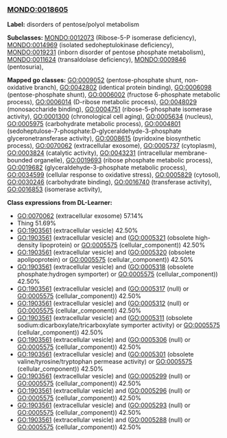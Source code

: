 
### [MONDO:0018605](http://purl.obolibrary.org/obo/MONDO_0018605)
**Label:** disorders of pentose/polyol metabolism

**Subclasses:** [MONDO:0012073](http://purl.obolibrary.org/obo/MONDO_0012073) (Ribose-5-P isomerase deficiency), [MONDO:0014969](http://purl.obolibrary.org/obo/MONDO_0014969) (isolated sedoheptulokinase deficiency), [MONDO:0019231](http://purl.obolibrary.org/obo/MONDO_0019231) (inborn disorder of pentose phosphate metabolism), [MONDO:0011624](http://purl.obolibrary.org/obo/MONDO_0011624) (transaldolase deficiency), [MONDO:0009846](http://purl.obolibrary.org/obo/MONDO_0009846) (pentosuria), 

**Mapped go classes:** [GO:0009052](http://purl.obolibrary.org/obo/GO_0009052) (pentose-phosphate shunt, non-oxidative branch), [GO:0042802](http://purl.obolibrary.org/obo/GO_0042802) (identical protein binding), [GO:0006098](http://purl.obolibrary.org/obo/GO_0006098) (pentose-phosphate shunt), [GO:0006002](http://purl.obolibrary.org/obo/GO_0006002) (fructose 6-phosphate metabolic process), [GO:0006014](http://purl.obolibrary.org/obo/GO_0006014) (D-ribose metabolic process), [GO:0048029](http://purl.obolibrary.org/obo/GO_0048029) (monosaccharide binding), [GO:0004751](http://purl.obolibrary.org/obo/GO_0004751) (ribose-5-phosphate isomerase activity), [GO:0001300](http://purl.obolibrary.org/obo/GO_0001300) (chronological cell aging), [GO:0005634](http://purl.obolibrary.org/obo/GO_0005634) (nucleus), [GO:0005975](http://purl.obolibrary.org/obo/GO_0005975) (carbohydrate metabolic process), [GO:0004801](http://purl.obolibrary.org/obo/GO_0004801) (sedoheptulose-7-phosphate:D-glyceraldehyde-3-phosphate glyceronetransferase activity), [GO:0008615](http://purl.obolibrary.org/obo/GO_0008615) (pyridoxine biosynthetic process), [GO:0070062](http://purl.obolibrary.org/obo/GO_0070062) (extracellular exosome), [GO:0005737](http://purl.obolibrary.org/obo/GO_0005737) (cytoplasm), [GO:0003824](http://purl.obolibrary.org/obo/GO_0003824) (catalytic activity), [GO:0043231](http://purl.obolibrary.org/obo/GO_0043231) (intracellular membrane-bounded organelle), [GO:0019693](http://purl.obolibrary.org/obo/GO_0019693) (ribose phosphate metabolic process), [GO:0019682](http://purl.obolibrary.org/obo/GO_0019682) (glyceraldehyde-3-phosphate metabolic process), [GO:0034599](http://purl.obolibrary.org/obo/GO_0034599) (cellular response to oxidative stress), [GO:0005829](http://purl.obolibrary.org/obo/GO_0005829) (cytosol), [GO:0030246](http://purl.obolibrary.org/obo/GO_0030246) (carbohydrate binding), [GO:0016740](http://purl.obolibrary.org/obo/GO_0016740) (transferase activity), [GO:0016853](http://purl.obolibrary.org/obo/GO_0016853) (isomerase activity), 

**Class expressions from DL-Learner:**

- [GO:0070062](http://purl.obolibrary.org/obo/GO_0070062) (extracellular exosome) 57.14%
- Thing 51.69%
- [GO:1903561](http://purl.obolibrary.org/obo/GO_1903561) (extracellular vesicle) 42.50%
- [GO:1903561](http://purl.obolibrary.org/obo/GO_1903561) (extracellular vesicle) and ([GO:0005321](http://purl.obolibrary.org/obo/GO_0005321) (obsolete high-density lipoprotein) or [GO:0005575](http://purl.obolibrary.org/obo/GO_0005575) (cellular_component)) 42.50%
- [GO:1903561](http://purl.obolibrary.org/obo/GO_1903561) (extracellular vesicle) and ([GO:0005320](http://purl.obolibrary.org/obo/GO_0005320) (obsolete apolipoprotein) or [GO:0005575](http://purl.obolibrary.org/obo/GO_0005575) (cellular_component)) 42.50%
- [GO:1903561](http://purl.obolibrary.org/obo/GO_1903561) (extracellular vesicle) and ([GO:0005318](http://purl.obolibrary.org/obo/GO_0005318) (obsolete phosphate:hydrogen symporter) or [GO:0005575](http://purl.obolibrary.org/obo/GO_0005575) (cellular_component)) 42.50%
- [GO:1903561](http://purl.obolibrary.org/obo/GO_1903561) (extracellular vesicle) and ([GO:0005317](http://purl.obolibrary.org/obo/GO_0005317) (null) or [GO:0005575](http://purl.obolibrary.org/obo/GO_0005575) (cellular_component)) 42.50%
- [GO:1903561](http://purl.obolibrary.org/obo/GO_1903561) (extracellular vesicle) and ([GO:0005312](http://purl.obolibrary.org/obo/GO_0005312) (null) or [GO:0005575](http://purl.obolibrary.org/obo/GO_0005575) (cellular_component)) 42.50%
- [GO:1903561](http://purl.obolibrary.org/obo/GO_1903561) (extracellular vesicle) and ([GO:0005311](http://purl.obolibrary.org/obo/GO_0005311) (obsolete sodium:dicarboxylate/tricarboxylate symporter activity) or [GO:0005575](http://purl.obolibrary.org/obo/GO_0005575) (cellular_component)) 42.50%
- [GO:1903561](http://purl.obolibrary.org/obo/GO_1903561) (extracellular vesicle) and ([GO:0005306](http://purl.obolibrary.org/obo/GO_0005306) (null) or [GO:0005575](http://purl.obolibrary.org/obo/GO_0005575) (cellular_component)) 42.50%
- [GO:1903561](http://purl.obolibrary.org/obo/GO_1903561) (extracellular vesicle) and ([GO:0005301](http://purl.obolibrary.org/obo/GO_0005301) (obsolete valine/tyrosine/tryptophan permease activity) or [GO:0005575](http://purl.obolibrary.org/obo/GO_0005575) (cellular_component)) 42.50%
- [GO:1903561](http://purl.obolibrary.org/obo/GO_1903561) (extracellular vesicle) and ([GO:0005299](http://purl.obolibrary.org/obo/GO_0005299) (null) or [GO:0005575](http://purl.obolibrary.org/obo/GO_0005575) (cellular_component)) 42.50%
- [GO:1903561](http://purl.obolibrary.org/obo/GO_1903561) (extracellular vesicle) and ([GO:0005296](http://purl.obolibrary.org/obo/GO_0005296) (null) or [GO:0005575](http://purl.obolibrary.org/obo/GO_0005575) (cellular_component)) 42.50%
- [GO:1903561](http://purl.obolibrary.org/obo/GO_1903561) (extracellular vesicle) and ([GO:0005293](http://purl.obolibrary.org/obo/GO_0005293) (null) or [GO:0005575](http://purl.obolibrary.org/obo/GO_0005575) (cellular_component)) 42.50%
- [GO:1903561](http://purl.obolibrary.org/obo/GO_1903561) (extracellular vesicle) and ([GO:0005288](http://purl.obolibrary.org/obo/GO_0005288) (null) or [GO:0005575](http://purl.obolibrary.org/obo/GO_0005575) (cellular_component)) 42.50%


